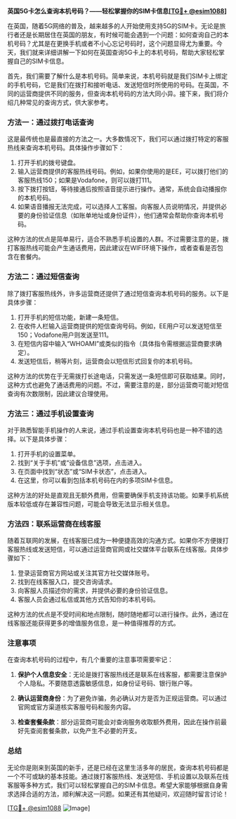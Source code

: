 **英国5G卡怎么查询本机号码？——轻松掌握你的SIM卡信息[[TG💪+ @esim1088](https://t.me/s/esim1088)]**

在英国，随着5G网络的普及，越来越多的人开始使用支持5G的SIM卡。无论是旅行者还是长期居住在英国的朋友，有时候可能会遇到一个问题：如何查询自己的本机号码？尤其是在更换手机或者不小心忘记号码时，这个问题显得尤为重要。今天，我们就来详细讲解一下如何在英国查询5G卡上的本机号码，帮助大家轻松掌握自己的SIM卡信息。

首先，我们需要了解什么是本机号码。简单来说，本机号码就是我们SIM卡上绑定的手机号码，它是我们在拨打和接听电话、发送短信时所使用的号码。在英国，不同的运营商提供不同的服务，但查询本机号码的方法大同小异。接下来，我们将介绍几种常见的查询方式，供大家参考。

### 方法一：通过拨打电话查询

这是最传统也是最直接的方法之一。大多数情况下，我们可以通过拨打特定的客服热线来查询本机号码。具体操作步骤如下：

1. 打开手机的拨号键盘。
2. 输入运营商提供的客服热线号码。例如，如果你使用的是EE，可以拨打他们的客服热线150；如果是Vodafone，则可以拨打111。
3. 按下拨打按钮，等待接通后按照语音提示进行操作。通常，系统会自动播报你的本机号码。
4. 如果语音播报无法完成，可以选择人工客服。向客服人员说明情况，并提供必要的身份验证信息（如账单地址或身份证件），他们通常会帮助你查询本机号码。

这种方法的优点是简单易行，适合不熟悉手机设置的人群。不过需要注意的是，拨打客服热线可能会产生通话费用，因此建议在WIFI环境下操作，或者查看是否包含在套餐内。

### 方法二：通过短信查询

除了拨打客服热线外，许多运营商还提供了通过短信查询本机号码的服务。以下是具体步骤：

1. 打开手机的短信功能，新建一条短信。
2. 在收件人栏输入运营商提供的短信查询号码。例如，EE用户可以发送短信至150；Vodafone用户则发送至111。
3. 在短信内容中输入“WHOAMI”或类似的指令（具体指令需根据运营商要求确定）。
4. 发送短信后，稍等片刻，运营商会以短信形式回复你的本机号码。

这种方法的优势在于无需拨打长途电话，只需发送一条短信即可获取结果。同时，这种方式也避免了通话费用的问题。不过，需要注意的是，部分运营商可能对短信查询有次数限制，因此建议合理使用。

### 方法三：通过手机设置查询

对于熟悉智能手机操作的人来说，通过手机设置查询本机号码也是一种不错的选择。以下是具体步骤：

1. 打开手机的设置菜单。
2. 找到“关于手机”或“设备信息”选项，点击进入。
3. 在页面中找到“状态”或“SIM卡状态”，点击进入。
4. 在这里，你可以看到包括本机号码在内的多项SIM卡信息。

这种方法的好处是直观且无额外费用，但需要确保手机支持该功能。如果手机系统版本较低或存在兼容性问题，可能会导致无法显示相关信息。

### 方法四：联系运营商在线客服

随着互联网的发展，在线客服已成为一种便捷高效的沟通方式。如果你不方便拨打客服热线或发送短信，可以通过运营商官网或社交媒体平台联系在线客服。具体步骤如下：

1. 登录运营商官方网站或关注其官方社交媒体账号。
2. 找到在线客服入口，提交咨询请求。
3. 向客服人员描述你的需求，并提供必要的身份验证信息。
4. 客服人员会通过私信或其他方式告知你的本机号码。

这种方法的优点是不受时间和地点限制，随时随地都可以进行操作。此外，通过在线客服还能获得更多的增值服务信息，是一种值得推荐的方式。

### 注意事项

在查询本机号码的过程中，有几个重要的注意事项需要牢记：

1. **保护个人信息安全**：无论是拨打客服热线还是联系在线客服，都需要注意保护个人隐私。不要随意透露敏感信息，如身份证号码、银行账户等。
   
2. **确认运营商身份**：为了避免诈骗，务必确认对方是否为正规运营商。可以通过官网或官方渠道核实客服号码和服务内容。

3. **检查套餐条款**：部分运营商可能会对查询服务收取额外费用，因此在操作前最好先查阅套餐条款，以免产生不必要的开支。

### 总结

无论你是刚来到英国的新手，还是已经在这里生活多年的居民，查询本机号码都是一个不可或缺的基本技能。通过拨打客服热线、发送短信、手机设置以及联系在线客服等多种方式，我们可以轻松掌握自己的SIM卡信息。希望大家能够根据自身需求选择合适的方法，顺利解决这一问题。如果还有其他疑问，欢迎随时留言讨论！

[[TG💪+ @esim1088](https://t.me/s/esim1088) ![Image](https://i.postimg.cc/4NQfJmqS/Snipaste-2025-05-13-00-14-12.png)]